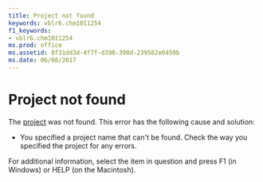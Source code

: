```yaml
---
title: Project not found
keywords: vblr6.chm1011254
f1_keywords:
- vblr6.chm1011254
ms.prod: office
ms.assetid: 8f31dd3d-4f7f-d398-390d-239582e0459b
ms.date: 06/08/2017
---
```



# Project not found

The [project](../../Glossary/vbe-glossary.md) was not found. This error has the following cause and solution:



- You specified a project name that can't be found. Check the way you specified the project for any errors.
    

For additional information, select the item in question and press F1 (in Windows) or HELP (on the Macintosh).

